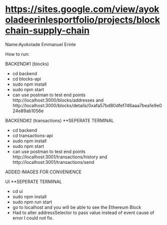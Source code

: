 

# https://sites.google.com/view/ayokoladeerinlesportfolio/projects/blockchain-supply-chain
Name:Ayokolade Emmanuel Erinle


How to run:

BACKEND#1 (blocks)
- cd backend
- cd blocks-api
- sudo npm install
- sudo npm start
- can use postman to test end points http://localhost:3000/blocks/addresses and http://localhost:3000/blocks/details/0xafa57bd80dfef746aaa7bea1e9e024e89ab1056e 

BACKEND#2 (transactions) **SEPERATE TERMINAL
- cd backend
- cd transactions-api
- sudo npm install
- sudo npm start
- can use postman to test end points http://localhost:3001/transactions/history and http://localhost:3001/transactions/send

ADDED IMAGES FOR CONVENIENCE

UI **SEPERATE TERMINAL
- cd ui
- sudo npm install
- sudo npm run start
- go to localhost and you will be able to see the Ethereum Block
- Had to alter addressSelector to pass value instead of event cause of error I could not fix.


